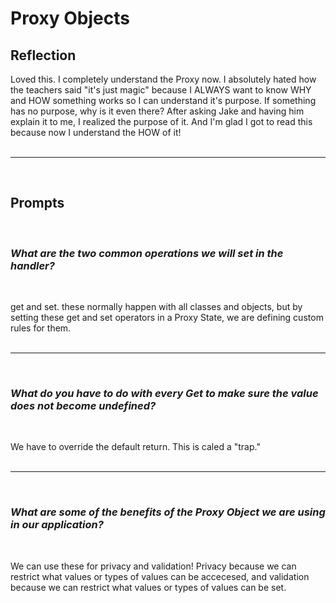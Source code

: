 # Proxy Objects

## Reflection

Loved this. I completely understand the Proxy now. I absolutely hated how the teachers said "it's just magic" because I ALWAYS want to know WHY and HOW something works so I can understand it's purpose. If something has no purpose, why is it even there? After asking Jake and having him explain it to me, I realized the purpose of it. And I'm glad I got to read this because now I understand the HOW of it!
<br/><br/><hr/><br/>

## Prompts
<br/>

### *What are the two common operations we will set in the handler?*
<br/>

get and set. these normally happen with all classes and objects, but by setting these get and set operators in a Proxy State, we are defining custom rules for them.
<br/><br/><hr/><br/>

### *What do you have to do with every Get to make sure the value does not become undefined?*
<br/>

We have to override the default return. This is caled a "trap."
<br/><br/><hr/><br/>

### *What are some of the benefits of the Proxy Object we are using in our application?*
<br/>

We can use these for privacy and validation! Privacy because we can restrict what values or types of values can be accecesed, and validation because we can restrict what values or types of values can be set. 
